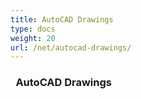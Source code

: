 ```yaml
---
title: AutoCAD Drawings
type: docs
weight: 20
url: /net/autocad-drawings/
---
```


### ` `**AutoCAD Drawings**


